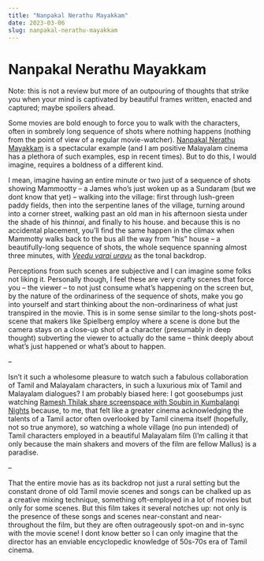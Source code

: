 ```yaml
---
title: "Nanpakal Nerathu Mayakkam"
date: 2023-03-06
slug: nanpakal-nerathu-mayakkam
---
```

Nanpakal Nerathu Mayakkam
=========================

Note: this is not a review but more of an outpouring of thoughts that strike you when your mind is captivated by beautiful frames written, enacted and captured; maybe spoilers ahead.

Some movies are bold enough to force you to walk with the characters, often in sombrely long sequence of shots where nothing happens (nothing from the point of view of a regular movie-watcher). [Nanpakal Nerathu Mayakkam](https://href.li/?https://en.wikipedia.org/wiki/Nanpakal_Nerathu_Mayakkam) is a spectacular example (and I am positive Malayalam cinema has a plethora of such examples, esp in recent times). But to do this, I would imagine, requires a boldness of a different kind.

I mean, imagine having an entire minute or two just of a sequence of shots showing Mammootty – a James who’s just woken up as a Sundaram (but we dont know that yet) – walking into the village: first through lush-green paddy fields, then into the serpentine lanes of the village, turning around into a corner street, walking past an old man in his afternoon siesta under the shade of his _thinnai_, and finally to his house. and because this is no accidental placement, you’ll find the same happen in the climax when Mammotty walks back to the bus all the way from “his” house – a beautifully-long sequence of shots, the whole sequence spanning almost three minutes, with _[Veedu varai uravu](https://href.li/?https://www.youtube.com/watch?v=p4L6jPJIOe8)_ as the tonal backdrop.

Perceptions from such scenes are subjective and I can imagine some folks not liking it. Personally though, I feel these are very crafty scenes that force you – the viewer – to not just consume what’s happening on the screen but, by the nature of the ordinariness of the sequence of shots, make you go into yourself and start thinking about the non-ordinariness of what just transpired in the movie. This is in some sense similar to the long-shots post-scene that makers like Spielberg employ where a scene is done but the camera stays on a close-up shot of a character (presumably in deep thought) subverting the viewer to actually do the same – think deeply about what’s just happened or what’s about to happen.

–

Isn’t it such a wholesome pleasure to watch such a fabulous collaboration of Tamil and Malayalam characters, in such a luxurious mix of Tamil and Malayalam dialogues? I am probably biased here: I got goosebumps just watching [Ramesh Thilak share screenspace with Soubin in Kumbalangi Nights](https://href.li/?https://www.youtube.com/watch?v=gE4N4exGqzM) because, to me, that felt like a greater cinema acknowledging the talents of a Tamil actor often overlooked by Tamil cinema itself (hopefully, not so true anymore), so watching a whole village (no pun intended) of Tamil characters employed in a beautiful Malayalam film (I’m calling it that only because the main shakers and movers of the film are fellow Mallus) is a paradise.

–

That the entire movie has as its backdrop not just a rural setting but the constant drone of old Tamil movie scenes and songs can be chalked up as a creative mixing technique, something oft-employed in a lot of movies but only for some scenes. But this film takes it several notches up: not only is the presence of these songs and scenes near-constant and near-throughout the film, but they are often outrageously spot-on and in-sync with the movie scene! I dont know better so I can only imagine that the director has an enviable encyclopedic knowledge of 50s-70s era of Tamil cinema.